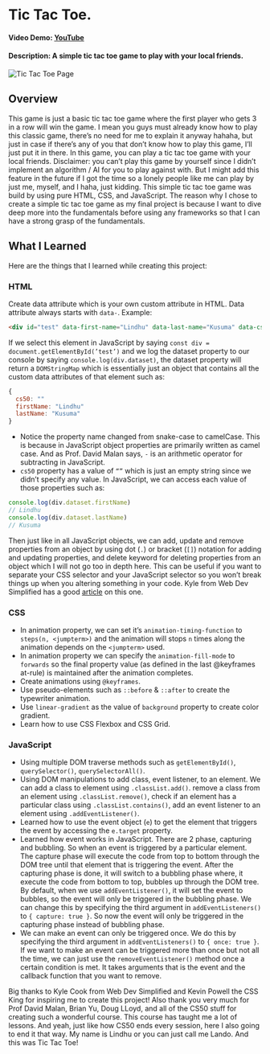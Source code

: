 # Tic Tac Toe.
#### Video Demo:  [YouTube](https://youtu.be/1VTB7sYffOU)
#### Description: A simple tic tac toe game to play with your local friends.
![Tic Tac Toe Page](tictactoe.JPG)
## Overview
This game is just a basic tic tac toe game where the first player who gets 3 in a row will win the game. I mean you guys must already know how to play this classic game, there’s no need for me to explain it anyway hahaha, but just in case if there’s any of you that don’t know how to play this game, I’ll just put it in there. In this game, you can play a tic tac toe game with your local friends. Disclaimer: you can’t play this game by yourself since I didn’t implement an algorithm / AI for you to play against with. But I might add this feature in the future if I got the time so a lonely people like me can play by just me, myself, and I haha, just kidding. This simple tic tac toe game was build by using pure HTML, CSS, and JavaScript. The reason why I chose to create a simple tic tac toe game as my final project is because I want to dive deep more into the fundamentals before using any frameworks so that I can have a strong grasp of the fundamentals. 

## What I Learned
Here are the things that I learned while creating this project:
### HTML
Create data attribute which is your own custom attribute in HTML. Data attribute always starts with `data-`. Example:
```html
<div id="test" data-first-name="Lindhu" data-last-name="Kusuma" data-cs50></div>
```
If we select this element in JavaScript by saying `const div = document.getElementById(’test’)` and we log the dataset property to our console by saying `console.log(div.dataset)`, the dataset property will return a `DOMStringMap` which is essentially just an object that contains all the custom data attributes of that element such as:
```javascript
{
  cs50: ""
  firstName: "Lindhu"
  lastName: "Kusuma"
}
```
- Notice the property name changed from snake-case to camelCase. This is because in JavaScript object properties are primarily written as camel case. And as Prof. David Malan says, `-` is an arithmetic operator for subtracting in JavaScript.
- `cs50` property has a value of `“”` which is just an empty string since we didn’t specify any value.
In JavaScript, we can access each value of those properties such as:
```javascript
console.log(div.dataset.firstName)
// Lindhu
console.log(div.dataset.lastName)
// Kusuma
```
Then just like in all JavaScript objects, we can add, update and remove properties from an object by using dot (`.`) or bracket (`[]`) notation for adding and updating properties, and  delete keyword for deleting properties from an object which I will not go too in depth here.
This can be useful if you want to separate your CSS selector and your JavaScript selector so you won’t break things up when you altering something in your code. Kyle from Web Dev Simplified has a good [article](https://blog.webdevsimplified.com/2019-10/do-not-use-class-selectors-in-javascript/) on this one.

### CSS
- In animation property, we can set it’s `animation-timing-function` to `steps(n, <jumpterm>)` and the animation will stops `n` times along the animation depends on the `<jumpterm>` used.
- In animation property we can specify the `animation-fill-mode` to `forwards` so the final property value (as defined in the last @keyframes at-rule) is maintained after the animation completes.
- Create animations using `@keyframes`.
- Use pseudo-elements such as `::before` & `::after` to create the typewriter animation.
- Use `linear-gradient` as the value of `background` property to create color gradient.
- Learn how to use CSS Flexbox and CSS Grid.

### JavaScript
- Using multiple DOM traverse methods such as `getElementById()`, `querySelector()`, `querySelectorAll()`.
- Using DOM manipulations to add class, event listener, to an element. We can add a class to element using `.classList.add()`. remove a class from an element using `.classList.remove()`, check if an element has a particular class using `.classList.contains()`, add an event listener to an element using `.addEventListener()`.
- Learned how to use the event object (`e`) to get the element that triggers the event by accessing the `e.target` property.
- Learned how event works in JavaScript. There are 2 phase, capturing and bubbling. So when an event is triggered by a particular element. The capture phase will execute the code from top to bottom through the DOM tree until that element that is triggering the event. After the capturing phase is done, it will switch to a bubbling phase where, it execute the code from bottom to top, bubbles up through the DOM tree. By default, when we use `addEventListener()`, it will set the event to bubbles, so the event will only be triggered in the bubbling phase. We can change this by specifying the third argument in `addEventListeners()` to `{ capture: true }`. So now the event will only be triggered in the capturing phase instead of bubbling phase.
- We can make an event can only be triggered once. We do this by specifying the third argument in `addEventListeners()` to `{ once: true }`. If we want to make an event can be triggered more than once but not all the time, we can just use the `removeEventListener()` method once a certain condition is met. It takes arguments that is the event and the callback function that you want to remove.

Big thanks to Kyle Cook from Web Dev Simplified and Kevin Powell the CSS King for inspiring me to create this project! Also thank you very much for Prof David Malan, Brian Yu, Doug LLoyd, and all of the CS50 stuff for creating such a wonderful course. This course has taught me a lot of lessons. And yeah, just like how CS50 ends every session, here I also going to end it that way. My name is Lindhu or you can just call me Lando. And this was Tic Tac Toe!